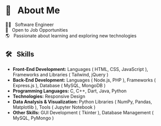 # 💫 &nbsp; About Me
👨‍💻 &nbsp; Software Engineer  
💼 &nbsp; Open to Job Opportunities  
🌎 &nbsp; Passionate about learning and exploring new technologies  

## 🛠️ &nbsp; Skills
- **Front-End Development:** Languages ( HTML, CSS, JavaScript ), Frameworks and Libraries ( Tailwind, jQuery )
- **Back-End Development:** Languages ( Node.js, PHP ), Frameworks ( Express.js ), Database ( MySQL, MongoDB )
- **Programming Languages:** C, C++, Dart, Java, Python
- **Technologies:** Responsive Design
- **Data Analysis & Visualization:** Python Libraries ( NumPy, Pandas, Matplotlib ), Tools ( Jupyter Notebook )
- **Other Skills:** GUI Development ( Tkinter ), Database Management ( MySQL, PyMongo )
